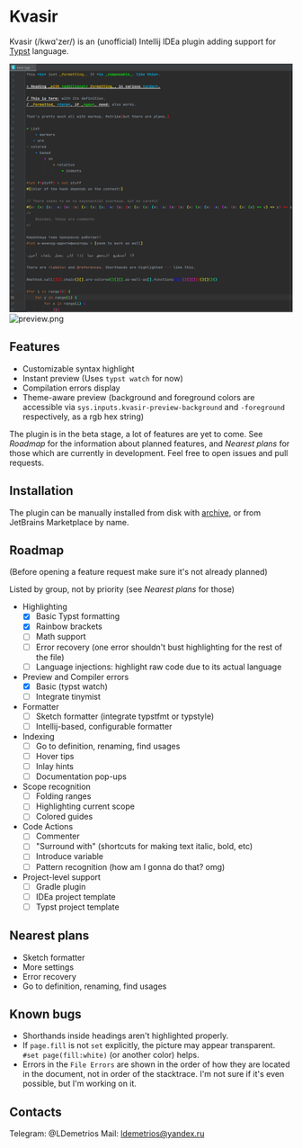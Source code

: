 # Kvasir

Kvasir (/kwɑ'zer/) is an (unofficial) Intellij IDEa plugin adding support for [Typst](https://typst.app/docs) language.

![screenshot.png](screenshot.png)
![preview.png](preview.png)

## Features

- Customizable syntax highlight
- Instant preview (Uses `typst watch` for now)
- Compilation errors display
- Theme-aware preview (background and foreground colors are accessible via `sys.inputs.kvasir-preview-background` and `-foreground` respectively, as a rgb hex string)

The plugin is in the beta stage, a lot of features are yet to come. 
See _Roadmap_ for the information about planned features, 
and _Nearest plans_ for those which are currently in development. 
Feel free to open issues and pull requests.

## Installation

The plugin can be manually installed from disk with [archive](distributions/Kvasir-0.2.0-signed.zip), 
or from JetBrains Marketplace by name.

## Roadmap
(Before opening a feature request make sure it's not already planned)

Listed by group, not by priority (see _Nearest plans_ for those)

- Highlighting
  - [X] Basic Typst formatting
  - [X] Rainbow brackets
  - [ ] Math support
  - [ ] Error recovery (one error shouldn't bust highlighting for the rest of the file)
  - [ ] Language injections: highlight raw code due to its actual language
- Preview and Compiler errors
  - [X] Basic (typst watch)
  - [ ] Integrate tinymist
- Formatter
  - [ ] Sketch formatter (integrate typstfmt or typstyle)
  - [ ] Intellij-based, configurable formatter
- Indexing
  - [ ] Go to definition, renaming, find usages
  - [ ] Hover tips
  - [ ] Inlay hints
  - [ ] Documentation pop-ups
- Scope recognition
  - [ ] Folding ranges
  - [ ] Highlighting current scope
  - [ ] Colored guides
- Code Actions
  - [ ] Commenter
  - [ ] "Surround with" (shortcuts for making text italic, bold, etc)
  - [ ] Introduce variable
  - [ ] Pattern recognition (how am I gonna do that? omg)
- Project-level support
  - [ ] Gradle plugin
  - [ ] IDEa project template
  - [ ] Typst project template

## Nearest plans

- Sketch formatter
- More settings
- Error recovery
- Go to definition, renaming, find usages

## Known bugs

- Shorthands inside headings aren't highlighted properly.
- If `page.fill` is not `set` explicitly, the picture may appear transparent. `#set page(fill:white)` (or another color) helps.
- Errors in the `File Errors` are shown in the order of how they are located in the document, not in order of the stacktrace. I'm not sure if it's even possible, but I'm working on it.

## Contacts

Telegram: @LDemetrios
Mail: ldemetrios@yandex.ru

